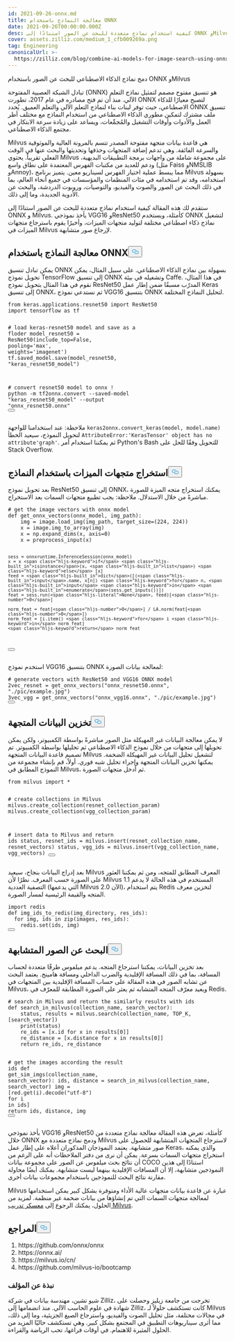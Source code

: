 ```yaml
---
id: 2021-09-26-onnx.md
title: معالجة النماذج باستخدام ONNX
date: 2021-09-26T00:00:00.000Z
desc: كيفية استخدام نماذج متعددة للبحث عن الصور استنادًا إلى ONNX وMilvus
cover: assets.zilliz.com/medium_1_cfb009269a.png
tag: Engineering
canonicalUrl: >-
  https://zilliz.com/blog/combine-ai-models-for-image-search-using-onnx-and-milvus
---
```

<custom-h1>دمج نماذج الذكاء الاصطناعي للبحث عن الصور باستخدام ONNX وMilvus</custom-h1><p>تبادل الشبكة العصبية المفتوحة (ONNX) هو تنسيق مفتوح مصمم لتمثيل نماذج التعلم الآلي. منذ أن تم فتح مصادره في عام 2017، تطورت ONNX لتصبح معيارًا للذكاء الاصطناعي، حيث توفر لبنات بناء لنماذج التعلم الآلي والتعلم العميق. يُحدد ONNX تنسيق ملف مشترك لتمكين مطوري الذكاء الاصطناعي من استخدام النماذج مع مختلف أطر العمل والأدوات وأوقات التشغيل والمُجمِّعات، ويساعد على زيادة سرعة الابتكار في مجتمع الذكاء الاصطناعي.</p>
<p>Milvus هي قاعدة بيانات متجهة مفتوحة المصدر تتسم بالمرونة العالية والموثوقية والسرعة الفائقة. وهي تدعم إضافة المتجهات وحذفها وتحديثها والبحث عنها في الوقت الفعلي تقريباً. يحتوي Milvus على مجموعة شاملة من واجهات برمجة التطبيقات البديهية، ودعم للعديد من مكتبات الفهرس المعتمدة على نطاق واسع (مثل Faiss وNMSLIB وAnnoy)، مما يبسط عملية اختيار الفهرس لسيناريو معين. يتميز برنامج Milvus بسهولة استخدامه، وقد تم استخدامه في مئات المنظمات والمؤسسات في جميع أنحاء العالم، بما في ذلك البحث عن الصور والصوت والفيديو، والتوصيات، وروبوت الدردشة، والبحث عن الأدوية الجديدة، وما إلى ذلك.</p>
<p>ستقدم لك هذه المقالة كيفية استخدام نماذج متعددة للبحث عن الصور استنادًا إلى ONNX و Milvus. يأخذ نموذجي VGG16 وResNet50 كأمثلة، ويستخدم ONNX لتشغيل نماذج ذكاء اصطناعي مختلفة لتوليد متجهات الميزات، وأخيرًا يقوم باسترجاع متجهات الميزات في Milvus لإرجاع صور متشابهة.</p>
<h2 id="Process-Models-with-ONNX" class="common-anchor-header">معالجة النماذج باستخدام ONNX<button data-href="#Process-Models-with-ONNX" class="anchor-icon" translate="no">
      <svg translate="no"
        aria-hidden="true"
        focusable="false"
        height="20"
        version="1.1"
        viewBox="0 0 16 16"
        width="16"
      >
        <path
          fill="#0092E4"
          fill-rule="evenodd"
          d="M4 9h1v1H4c-1.5 0-3-1.69-3-3.5S2.55 3 4 3h4c1.45 0 3 1.69 3 3.5 0 1.41-.91 2.72-2 3.25V8.59c.58-.45 1-1.27 1-2.09C10 5.22 8.98 4 8 4H4c-.98 0-2 1.22-2 2.5S3 9 4 9zm9-3h-1v1h1c1 0 2 1.22 2 2.5S13.98 12 13 12H9c-.98 0-2-1.22-2-2.5 0-.83.42-1.64 1-2.09V6.25c-1.09.53-2 1.84-2 3.25C6 11.31 7.55 13 9 13h4c1.45 0 3-1.69 3-3.5S14.5 6 13 6z"
        ></path>
      </svg>
    </button></h2><p>يمكن تبادل تنسيق ONNX بسهولة بين نماذج الذكاء الاصطناعي. على سبيل المثال، يمكن تحويل نموذج TensorFlow إلى تنسيق ONNX وتشغيله في بيئة Caffe. في هذا المثال، نقوم في هذا المثال بتحويل نموذج ResNet50 المدرّب مسبقًا ضمن إطار عمل Keras إلى تنسيق ONNX، ثم نستدعي نموذج VGG16 بتنسيق ONNX لتحليل النماذج المختلفة.</p>
<pre><code translate="no" class="language-python"><span class="hljs-keyword">from</span> keras.applications.resnet50 <span class="hljs-keyword">import</span> ResNet50
<span class="hljs-keyword">import</span> tensorflow <span class="hljs-keyword">as</span> tf

<span class="hljs-comment"># load keras-resnet50 model and save as a floder</span>
model_resnet50 = ResNet50(include_top=<span class="hljs-literal">False</span>, pooling=<span class="hljs-string">&#x27;max&#x27;</span>, weights=<span class="hljs-string">&#x27;imagenet&#x27;</span>)
tf.saved_model.save(model_resnet50, <span class="hljs-string">&quot;keras_resnet50_model&quot;</span>)

<span class="hljs-comment"># convert resnet50 model to onnx</span>
! python -m tf2onnx.convert --saved-model <span class="hljs-string">&quot;keras_resnet50_model&quot;</span> --output <span class="hljs-string">&quot;onnx_resnet50.onnx&quot;</span>
<button class="copy-code-btn"></button></code></pre>
<p>ملاحظة: عند استخدامنا للواجهة <code translate="no">keras2onnx.convert_keras(model, model.name)</code> لتحويل النموذج، سيعيد الخطأ <code translate="no">AttributeError:'KerasTensor' object has no attribute'graph'</code>. ثم يمكننا استخدام أمر Python's Bash للتحويل وفقًا للحل على Stack Overflow.</p>
<h2 id="Extract-Feature-Vectors-using-Models" class="common-anchor-header">استخراج متجهات الميزات باستخدام النماذج<button data-href="#Extract-Feature-Vectors-using-Models" class="anchor-icon" translate="no">
      <svg translate="no"
        aria-hidden="true"
        focusable="false"
        height="20"
        version="1.1"
        viewBox="0 0 16 16"
        width="16"
      >
        <path
          fill="#0092E4"
          fill-rule="evenodd"
          d="M4 9h1v1H4c-1.5 0-3-1.69-3-3.5S2.55 3 4 3h4c1.45 0 3 1.69 3 3.5 0 1.41-.91 2.72-2 3.25V8.59c.58-.45 1-1.27 1-2.09C10 5.22 8.98 4 8 4H4c-.98 0-2 1.22-2 2.5S3 9 4 9zm9-3h-1v1h1c1 0 2 1.22 2 2.5S13.98 12 13 12H9c-.98 0-2-1.22-2-2.5 0-.83.42-1.64 1-2.09V6.25c-1.09.53-2 1.84-2 3.25C6 11.31 7.55 13 9 13h4c1.45 0 3-1.69 3-3.5S14.5 6 13 6z"
        ></path>
      </svg>
    </button></h2><p>بعد تحويل نموذج ResNet50 إلى تنسيق ONNX، يمكنك استخراج متجه الميزة للصورة مباشرةً من خلال الاستدلال. ملاحظة: يجب تطبيع متجهات السمات بعد الاستخراج.</p>
<pre><code translate="no" class="language-python"><span class="hljs-comment"># get the image vectors with onnx model</span>
<span class="hljs-keyword">def</span> <span class="hljs-title function_">get_onnx_vectors</span>(<span class="hljs-params">onnx_model, img_path</span>):
    img = image.load_img(img_path, target_size=(<span class="hljs-number">224</span>, <span class="hljs-number">224</span>))
    x = image.img_to_array(img)
    x = np.expand_dims(x, axis=<span class="hljs-number">0</span>)
    x = preprocess_input(x)
    
    sess = onnxruntime.InferenceSession(onnx_model)
    x = x <span class="hljs-keyword">if</span> <span class="hljs-built_in">isinstance</span>(x, <span class="hljs-built_in">list</span>) <span class="hljs-keyword">else</span> [x]
    feed = <span class="hljs-built_in">dict</span>([(<span class="hljs-built_in">input</span>.name, x[n]) <span class="hljs-keyword">for</span> n, <span class="hljs-built_in">input</span> <span class="hljs-keyword">in</span> <span class="hljs-built_in">enumerate</span>(sess.get_inputs())])
    feat = sess.run(<span class="hljs-literal">None</span>, feed)[<span class="hljs-number">0</span>]
    
    norm_feat = feat[<span class="hljs-number">0</span>] / LA.norm(feat[<span class="hljs-number">0</span>])
    norm_feat = [i.item() <span class="hljs-keyword">for</span> i <span class="hljs-keyword">in</span> norm_feat]
    <span class="hljs-keyword">return</span> norm_feat
<button class="copy-code-btn"></button></code></pre>
<p>استخدم نموذج VGG16 بتنسيق ONNX لمعالجة بيانات الصورة:</p>
<pre><code translate="no" class="language-python"><span class="hljs-comment"># generate vectors with ResNet50 and VGG16 ONNX model</span>
2vec_resnet = get_onnx_vectors(<span class="hljs-string">&quot;onnx_resnet50.onnx&quot;</span>, <span class="hljs-string">&quot;./pic/example.jpg&quot;</span>)
3vec_vgg = get_onnx_vectors(<span class="hljs-string">&quot;onnx_vgg16.onnx&quot;</span>, <span class="hljs-string">&quot;./pic/example.jpg&quot;</span>)
<button class="copy-code-btn"></button></code></pre>
<h2 id="Store-Vector-Data" class="common-anchor-header">تخزين البيانات المتجهة<button data-href="#Store-Vector-Data" class="anchor-icon" translate="no">
      <svg translate="no"
        aria-hidden="true"
        focusable="false"
        height="20"
        version="1.1"
        viewBox="0 0 16 16"
        width="16"
      >
        <path
          fill="#0092E4"
          fill-rule="evenodd"
          d="M4 9h1v1H4c-1.5 0-3-1.69-3-3.5S2.55 3 4 3h4c1.45 0 3 1.69 3 3.5 0 1.41-.91 2.72-2 3.25V8.59c.58-.45 1-1.27 1-2.09C10 5.22 8.98 4 8 4H4c-.98 0-2 1.22-2 2.5S3 9 4 9zm9-3h-1v1h1c1 0 2 1.22 2 2.5S13.98 12 13 12H9c-.98 0-2-1.22-2-2.5 0-.83.42-1.64 1-2.09V6.25c-1.09.53-2 1.84-2 3.25C6 11.31 7.55 13 9 13h4c1.45 0 3-1.69 3-3.5S14.5 6 13 6z"
        ></path>
      </svg>
    </button></h2><p>لا يمكن معالجة البيانات غير المهيكلة مثل الصور مباشرةً بواسطة الكمبيوتر، ولكن يمكن تحويلها إلى متجهات من خلال نموذج الذكاء الاصطناعي ثم تحليلها بواسطة الكمبيوتر. تم تصميم قاعدة البيانات المتجهة Milvus لتشغيل تحليل البيانات غير المهيكلة الضخمة. يمكنها تخزين البيانات المتجهة وإجراء تحليل شبه فوري. أولاً، قم بإنشاء مجموعة من النموذج المطابق في Milvus، ثم أدخل متجهات الصورة.</p>
<pre><code translate="no" class="language-python"><span class="hljs-keyword">from</span> milvus <span class="hljs-keyword">import</span> *

<span class="hljs-comment"># create collections in Milvus</span>
milvus.create_collection(resnet_collection_param)
milvus.create_collection(vgg_collection_param)

<span class="hljs-comment"># insert data to Milvus and return ids</span>
status, resnet_ids = milvus.insert(resnet_collection_name, resnet_vectors)
status, vgg_ids = milvus.insert(vgg_collection_name, vgg_vectors)
<button class="copy-code-btn"></button></code></pre>
<p>بعد إدراج البيانات بنجاح، سيعيد Milvus المعرف المطابق للمتجه، ومن ثم يمكننا العثور على الصورة حسب المعرف. نظرًا لأن Milvus 1.1 المستخدم في هذه الحالة لا يدعم التصفية العددية (التي يدعمها Milvus 2.0 الآن)، يتم استخدام Redis لتخزين معرف المتجه والقيمة الرئيسية لمسار الصورة.</p>
<pre><code translate="no" class="language-python"><span class="hljs-keyword">import</span> redis
<span class="hljs-keyword">def</span> <span class="hljs-title function_">img_ids_to_redis</span>(<span class="hljs-params">img_directory, res_ids</span>):
  <span class="hljs-keyword">for</span> img, ids <span class="hljs-keyword">in</span> <span class="hljs-built_in">zip</span>(images, res_ids):
    redis.<span class="hljs-built_in">set</span>(ids, img)
<button class="copy-code-btn"></button></code></pre>
<h2 id="Search-for-Similar-Images" class="common-anchor-header">البحث عن الصور المتشابهة<button data-href="#Search-for-Similar-Images" class="anchor-icon" translate="no">
      <svg translate="no"
        aria-hidden="true"
        focusable="false"
        height="20"
        version="1.1"
        viewBox="0 0 16 16"
        width="16"
      >
        <path
          fill="#0092E4"
          fill-rule="evenodd"
          d="M4 9h1v1H4c-1.5 0-3-1.69-3-3.5S2.55 3 4 3h4c1.45 0 3 1.69 3 3.5 0 1.41-.91 2.72-2 3.25V8.59c.58-.45 1-1.27 1-2.09C10 5.22 8.98 4 8 4H4c-.98 0-2 1.22-2 2.5S3 9 4 9zm9-3h-1v1h1c1 0 2 1.22 2 2.5S13.98 12 13 12H9c-.98 0-2-1.22-2-2.5 0-.83.42-1.64 1-2.09V6.25c-1.09.53-2 1.84-2 3.25C6 11.31 7.55 13 9 13h4c1.45 0 3-1.69 3-3.5S14.5 6 13 6z"
        ></path>
      </svg>
    </button></h2><p>بعد تخزين البيانات، يمكننا استرجاع المتجه. يدعم ميلفوس طرقًا متعددة لحساب المسافة، بما في ذلك المسافة الإقليدية والضرب الداخلي ومسافة هامينج. يعتمد البحث عن تشابه الصور في هذه المقالة على حساب المسافة الإقليدية بين المتجهات في Milvus، ويعيد معرّف المتجه المتشابه ثم يعثر على الصورة المطابقة للمعرّف في Redis.</p>
<pre><code translate="no" class="language-python"><span class="hljs-comment"># search in Milvus and return the similarly results with ids</span>
<span class="hljs-keyword">def</span> <span class="hljs-title function_">search_in_milvus</span>(<span class="hljs-params">collection_name, search_vector</span>):
    status, results = milvus.search(collection_name, TOP_K, [search_vector])
    <span class="hljs-built_in">print</span>(status)
    re_ids = [x.<span class="hljs-built_in">id</span> <span class="hljs-keyword">for</span> x <span class="hljs-keyword">in</span> results[<span class="hljs-number">0</span>]]
    re_distance = [x.distance <span class="hljs-keyword">for</span> x <span class="hljs-keyword">in</span> results[<span class="hljs-number">0</span>]]
    <span class="hljs-keyword">return</span> re_ids, re_distance
    
<span class="hljs-comment"># get the images according the result ids</span>
<span class="hljs-keyword">def</span> <span class="hljs-title function_">get_sim_imgs</span>(<span class="hljs-params">collection_name, search_vector</span>):
    ids, distance = search_in_milvus(collection_name, search_vector)
    img = [red.get(i).decode(<span class="hljs-string">&quot;utf-8&quot;</span>) <span class="hljs-keyword">for</span> i <span class="hljs-keyword">in</span> ids]
    <span class="hljs-keyword">return</span> ids, distance, img
<button class="copy-code-btn"></button></code></pre>
<p>بأخذ نموذجي VGG16 وResNet50 كأمثلة، تعرض هذه المقالة معالجة نماذج متعددة من خلال ONNX ودمج نماذج متعددة مع Milvus لاسترجاع المتجهات المتشابهة للحصول على صور متشابهة. يعتمد النموذجان المذكوران أعلاه على إطار عمل Keras، والذي يمكنه استخراج متجهات السمات بسرعة. يمكن أن نرى من دفتر الملاحظات أنه على الرغم من أن نتائج بحث ميلفوس عن الصور على مجموعة بيانات COCO استنادًا إلى هذين النموذجين متشابهة، إلا أن المسافات الإقليدية بينهما ليست متشابهة. يمكنك أيضًا محاولة مقارنة نتائج البحث للنموذجين باستخدام مجموعات بيانات أخرى.</p>
<p>Milvus عبارة عن قاعدة بيانات متجهات عالية الأداء ومتوفرة بشكل كبير يمكن استخدامها لمعالجة متجهات السمات التي تم إنشاؤها من بيانات ضخمة غير منظمة. لمزيد من الحلول، يمكنك الرجوع إلى <a href="https://github.com/milvus-io/bootcamp">معسكر تدريب Milvus</a>.</p>
<h2 id="References" class="common-anchor-header">المراجع<button data-href="#References" class="anchor-icon" translate="no">
      <svg translate="no"
        aria-hidden="true"
        focusable="false"
        height="20"
        version="1.1"
        viewBox="0 0 16 16"
        width="16"
      >
        <path
          fill="#0092E4"
          fill-rule="evenodd"
          d="M4 9h1v1H4c-1.5 0-3-1.69-3-3.5S2.55 3 4 3h4c1.45 0 3 1.69 3 3.5 0 1.41-.91 2.72-2 3.25V8.59c.58-.45 1-1.27 1-2.09C10 5.22 8.98 4 8 4H4c-.98 0-2 1.22-2 2.5S3 9 4 9zm9-3h-1v1h1c1 0 2 1.22 2 2.5S13.98 12 13 12H9c-.98 0-2-1.22-2-2.5 0-.83.42-1.64 1-2.09V6.25c-1.09.53-2 1.84-2 3.25C6 11.31 7.55 13 9 13h4c1.45 0 3-1.69 3-3.5S14.5 6 13 6z"
        ></path>
      </svg>
    </button></h2><ol>
<li>https://github.com/onnx/onnx</li>
<li>https://onnx.ai/</li>
<li>https://milvus.io/cn/</li>
<li>https://github.com/milvus-io/bootcamp</li>
</ol>
<h3 id="About-author" class="common-anchor-header">نبذة عن المؤلف</h3><p>شيو تشين، مهندسة بيانات في شركة Zilliz، تخرجت من جامعة زيليز وحصلت على شهادة في علوم الحاسب الآلي. منذ انضمامها إلى Zilliz، كانت تستكشف حلولاً لـ Milvus في مجالات مختلفة، مثل تحليل الصوت والفيديو، واسترجاع الصيغ الجزيئية، وما إلى ذلك، مما أثرى سيناريوهات التطبيق في المجتمع بشكل كبير. وهي تستكشف حاليًا المزيد من الحلول المثيرة للاهتمام. في أوقات فراغها، تحب الرياضة والقراءة.</p>

